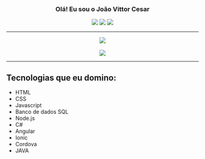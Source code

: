 <h3 align="center">
Olá! Eu sou o João Vittor Cesar
</h3>

<div align="center">    
  <div> 
  <a href="https://instagram.com/joaovittor_cesar" target="_blank"><img src="https://img.shields.io/badge/-Instagram-%23E4405F?style=for-the-badge&logo=instagram&logoColor=white" target="_blank"></a>
 <a href="https://discord.com/users/878286817617649756" target="_blank"><img src="https://img.shields.io/badge/Discord-7289DA?style=for-the-badge&logo=discord&logoColor=white" target="_blank"></a> 
  <a href = "angelnoiteiro@gmail.com"><img src="https://img.shields.io/badge/-Gmail-%23333?style=for-the-badge&logo=gmail&logoColor=white" target="_blank"></a>
</div>
</div>

---

<div align="center">
<img src="https://github-readme-stats.vercel.app/api?username=joaovittorcesar&show_icons=true&title_color=0080ff&icon_color=0080ff&count_private=false&theme=tokyonight&locale=pt-BR" />
</div>

<br/>

<div align="center">
<img src="https://github-readme-stats.vercel.app/api/top-langs/?username=joaovittorcesar&layout=compact&title_color=0080ff&locale=pt-BR&theme=tokyonight" />
</div>

---

## Tecnologias que eu domino:

- HTML
- CSS
- Javascript
- Banco de dados SQL
- Node.js
- C#
- Angular
- Ionic
- Cordova
- JAVA
